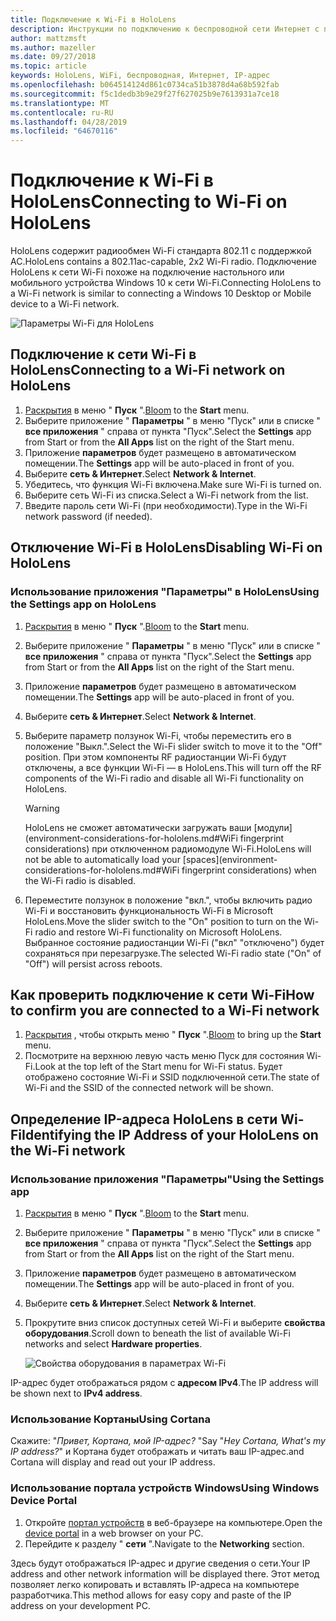 ```yaml
---
title: Подключение к Wi-Fi в HoloLens
description: Инструкции по подключению к беспроводной сети Интернет с помощью HoloLens, а также по определению IP-адреса устройства.
author: mattzmsft
ms.author: mazeller
ms.date: 09/27/2018
ms.topic: article
keywords: HoloLens, WiFi, беспроводная, Интернет, IP-адрес
ms.openlocfilehash: b064514124d861c0734ca51b3878d4a68b592fab
ms.sourcegitcommit: f5c1dedb3b9e29f27f627025b9e7613931a7ce18
ms.translationtype: MT
ms.contentlocale: ru-RU
ms.lasthandoff: 04/28/2019
ms.locfileid: "64670116"
---
```

# <a name="connecting-to-wi-fi-on-hololens"></a><span data-ttu-id="04287-104">Подключение к Wi-Fi в HoloLens</span><span class="sxs-lookup"><span data-stu-id="04287-104">Connecting to Wi-Fi on HoloLens</span></span>

<span data-ttu-id="04287-105">HoloLens содержит радиообмен Wi-Fi стандарта 802.11 с поддержкой AC.</span><span class="sxs-lookup"><span data-stu-id="04287-105">HoloLens contains a 802.11ac-capable, 2x2 Wi-Fi radio.</span></span> <span data-ttu-id="04287-106">Подключение HoloLens к сети Wi-Fi похоже на подключение настольного или мобильного устройства Windows 10 к сети Wi-Fi.</span><span class="sxs-lookup"><span data-stu-id="04287-106">Connecting HoloLens to a Wi-Fi network is similar to connecting a Windows 10 Desktop or Mobile device to a Wi-Fi network.</span></span>

![Параметры Wi-Fi для HoloLens](images/wifi-hololens-600px.jpg)

## <a name="connecting-to-a-wi-fi-network-on-hololens"></a><span data-ttu-id="04287-108">Подключение к сети Wi-Fi в HoloLens</span><span class="sxs-lookup"><span data-stu-id="04287-108">Connecting to a Wi-Fi network on HoloLens</span></span>

1. <span data-ttu-id="04287-109">[Раскрытия](gestures.md#bloom) в меню " **Пуск** ".</span><span class="sxs-lookup"><span data-stu-id="04287-109">[Bloom](gestures.md#bloom) to the **Start** menu.</span></span>
2. <span data-ttu-id="04287-110">Выберите приложение " **Параметры** " в меню "Пуск" или в списке " **все приложения** " справа от пункта "Пуск".</span><span class="sxs-lookup"><span data-stu-id="04287-110">Select the **Settings** app from Start or from the **All Apps** list on the right of the Start menu.</span></span>
3. <span data-ttu-id="04287-111">Приложение **параметров** будет размещено в автоматическом помещении.</span><span class="sxs-lookup"><span data-stu-id="04287-111">The **Settings** app will be auto-placed in front of you.</span></span>
4. <span data-ttu-id="04287-112">Выберите **сеть & Интернет**.</span><span class="sxs-lookup"><span data-stu-id="04287-112">Select **Network & Internet**.</span></span>
5. <span data-ttu-id="04287-113">Убедитесь, что функция Wi-Fi включена.</span><span class="sxs-lookup"><span data-stu-id="04287-113">Make sure Wi-Fi is turned on.</span></span>
6. <span data-ttu-id="04287-114">Выберите сеть Wi-Fi из списка.</span><span class="sxs-lookup"><span data-stu-id="04287-114">Select a Wi-Fi network from the list.</span></span>
7. <span data-ttu-id="04287-115">Введите пароль сети Wi-Fi (при необходимости).</span><span class="sxs-lookup"><span data-stu-id="04287-115">Type in the Wi-Fi network password (if needed).</span></span>

## <a name="disabling-wi-fi-on-hololens"></a><span data-ttu-id="04287-116">Отключение Wi-Fi в HoloLens</span><span class="sxs-lookup"><span data-stu-id="04287-116">Disabling Wi-Fi on HoloLens</span></span>

### <a name="using-the-settings-app-on-hololens"></a><span data-ttu-id="04287-117">Использование приложения "Параметры" в HoloLens</span><span class="sxs-lookup"><span data-stu-id="04287-117">Using the Settings app on HoloLens</span></span>

1. <span data-ttu-id="04287-118">[Раскрытия](gestures.md#bloom) в меню " **Пуск** ".</span><span class="sxs-lookup"><span data-stu-id="04287-118">[Bloom](gestures.md#bloom) to the **Start** menu.</span></span>
2. <span data-ttu-id="04287-119">Выберите приложение " **Параметры** " в меню "Пуск" или в списке " **все приложения** " справа от пункта "Пуск".</span><span class="sxs-lookup"><span data-stu-id="04287-119">Select the **Settings** app from Start or from the **All Apps** list on the right of the Start menu.</span></span>
3. <span data-ttu-id="04287-120">Приложение **параметров** будет размещено в автоматическом помещении.</span><span class="sxs-lookup"><span data-stu-id="04287-120">The **Settings** app will be auto-placed in front of you.</span></span>
4. <span data-ttu-id="04287-121">Выберите **сеть & Интернет**.</span><span class="sxs-lookup"><span data-stu-id="04287-121">Select **Network & Internet**.</span></span>
5. <span data-ttu-id="04287-122">Выберите параметр ползунок Wi-Fi, чтобы переместить его в положение "Выкл.".</span><span class="sxs-lookup"><span data-stu-id="04287-122">Select the Wi-Fi slider switch to move it to the "Off" position.</span></span> <span data-ttu-id="04287-123">При этом компоненты RF радиостанции Wi-Fi будут отключены, а все функции Wi-Fi — в HoloLens.</span><span class="sxs-lookup"><span data-stu-id="04287-123">This will turn off the RF components of the Wi-Fi radio and disable all Wi-Fi functionality on HoloLens.</span></span> 

    >[!WARNING]
    ><span data-ttu-id="04287-124">HoloLens не сможет автоматически загружать ваши [модули](environment-considerations-for-hololens.md#WiFi fingerprint considerations) при отключенном радиомодуле Wi-Fi.</span><span class="sxs-lookup"><span data-stu-id="04287-124">HoloLens will not be able to automatically load your [spaces](environment-considerations-for-hololens.md#WiFi fingerprint considerations) when the Wi-Fi radio is disabled.</span></span>
    
6. <span data-ttu-id="04287-125">Переместите ползунок в положение "вкл.", чтобы включить радио Wi-Fi и восстановить функциональность Wi-Fi в Microsoft HoloLens.</span><span class="sxs-lookup"><span data-stu-id="04287-125">Move the slider switch to the "On" position to turn on the Wi-Fi radio and restore Wi-Fi functionality on Microsoft HoloLens.</span></span> <span data-ttu-id="04287-126">Выбранное состояние радиостанции Wi-Fi ("вкл" "отключено") будет сохраняться при перезагрузке.</span><span class="sxs-lookup"><span data-stu-id="04287-126">The selected Wi-Fi radio state ("On" of "Off") will persist across reboots.</span></span>

## <a name="how-to-confirm-you-are-connected-to-a-wi-fi-network"></a><span data-ttu-id="04287-127">Как проверить подключение к сети Wi-Fi</span><span class="sxs-lookup"><span data-stu-id="04287-127">How to confirm you are connected to a Wi-Fi network</span></span>

1. <span data-ttu-id="04287-128">[Раскрытия](gestures.md#bloom) , чтобы открыть меню " **Пуск** ".</span><span class="sxs-lookup"><span data-stu-id="04287-128">[Bloom](gestures.md#bloom) to bring up the **Start** menu.</span></span>
2. <span data-ttu-id="04287-129">Посмотрите на верхнюю левую часть меню Пуск для состояния Wi-Fi.</span><span class="sxs-lookup"><span data-stu-id="04287-129">Look at the top left of the Start menu for Wi-Fi status.</span></span> <span data-ttu-id="04287-130">Будет отображено состояние Wi-Fi и SSID подключенной сети.</span><span class="sxs-lookup"><span data-stu-id="04287-130">The state of Wi-Fi and the SSID of the connected network will be shown.</span></span>

## <a name="identifying-the-ip-address-of-your-hololens-on-the-wi-fi-network"></a><span data-ttu-id="04287-131">Определение IP-адреса HoloLens в сети Wi-Fi</span><span class="sxs-lookup"><span data-stu-id="04287-131">Identifying the IP Address of your HoloLens on the Wi-Fi network</span></span>

### <a name="using-the-settings-app"></a><span data-ttu-id="04287-132">Использование приложения "Параметры"</span><span class="sxs-lookup"><span data-stu-id="04287-132">Using the Settings app</span></span>

1. <span data-ttu-id="04287-133">[Раскрытия](gestures.md#bloom) в меню " **Пуск** ".</span><span class="sxs-lookup"><span data-stu-id="04287-133">[Bloom](gestures.md#bloom) to the **Start** menu.</span></span>
2. <span data-ttu-id="04287-134">Выберите приложение " **Параметры** " в меню "Пуск" или в списке " **все приложения** " справа от пункта "Пуск".</span><span class="sxs-lookup"><span data-stu-id="04287-134">Select the **Settings** app from Start or from the **All Apps** list on the right of the Start menu.</span></span>
3. <span data-ttu-id="04287-135">Приложение **параметров** будет размещено в автоматическом помещении.</span><span class="sxs-lookup"><span data-stu-id="04287-135">The **Settings** app will be auto-placed in front of you.</span></span>
4. <span data-ttu-id="04287-136">Выберите **сеть & Интернет**.</span><span class="sxs-lookup"><span data-stu-id="04287-136">Select **Network & Internet**.</span></span>
5. <span data-ttu-id="04287-137">Прокрутите вниз список доступных сетей Wi-Fi и выберите **свойства оборудования**.</span><span class="sxs-lookup"><span data-stu-id="04287-137">Scroll down to beneath the list of available Wi-Fi networks and select **Hardware properties**.</span></span>

    ![Свойства оборудования в параметрах Wi-Fi](images/wifi-hololens-hwdetails.jpg)

<span data-ttu-id="04287-139">IP-адрес будет отображаться рядом с **адресом IPv4**.</span><span class="sxs-lookup"><span data-stu-id="04287-139">The IP address will be shown next to **IPv4 address**.</span></span>

### <a name="using-cortana"></a><span data-ttu-id="04287-140">Использование Кортаны</span><span class="sxs-lookup"><span data-stu-id="04287-140">Using Cortana</span></span>

<span data-ttu-id="04287-141">Скажите: "*Привет, Кортана, мой IP-адрес?* "</span><span class="sxs-lookup"><span data-stu-id="04287-141">Say "*Hey Cortana, What's my IP address?*"</span></span> <span data-ttu-id="04287-142">и Кортана будет отображать и читать ваш IP-адрес.</span><span class="sxs-lookup"><span data-stu-id="04287-142">and Cortana will display and read out your IP address.</span></span>

### <a name="using-windows-device-portal"></a><span data-ttu-id="04287-143">Использование портала устройств Windows</span><span class="sxs-lookup"><span data-stu-id="04287-143">Using Windows Device Portal</span></span>

1. <span data-ttu-id="04287-144">Откройте [портал устройств](using-the-windows-device-portal.md#networking) в веб-браузере на компьютере.</span><span class="sxs-lookup"><span data-stu-id="04287-144">Open the [device portal](using-the-windows-device-portal.md#networking) in a web browser on your PC.</span></span>
2. <span data-ttu-id="04287-145">Перейдите к разделу " **сети** ".</span><span class="sxs-lookup"><span data-stu-id="04287-145">Navigate to the **Networking** section.</span></span>

<span data-ttu-id="04287-146">Здесь будут отображаться IP-адрес и другие сведения о сети.</span><span class="sxs-lookup"><span data-stu-id="04287-146">Your IP address and other network information will be displayed there.</span></span> <span data-ttu-id="04287-147">Этот метод позволяет легко копировать и вставлять IP-адреса на компьютере разработчика.</span><span class="sxs-lookup"><span data-stu-id="04287-147">This method allows for easy copy and paste of the IP address on your development PC.</span></span>

